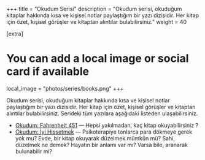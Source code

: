 +++
title = "Okudum Serisi"
description = "Okudum serisi, okuduğum kitaplar hakkında kısa ve kişisel notlar paylaştığım bir yazı dizisidir. Her kitap için özet, kişisel görüşler ve kitaptan alıntılar bulabilirsiniz."
weight = 40

[extra]
# You can add a local image or social card if available
local_image = "photos/series/books.png"
+++

Okudum serisi, okuduğum kitaplar hakkında kısa ve kişisel notlar paylaştığım bir yazı dizisidir. Her kitap için özet, kişisel görüşler ve kitaptan alıntılar bulabilirsiniz. Serideki tüm yazılara aşağıdaki listeden ulaşabilirsiniz.

- [Okudum: Fahrenheit 451](../../blog/fahrenheit-451/) — Hepsi yakılmadan, kaç kitap okuyabilirsiniz ?
- [Okudum: İyi Hissetmek](../../blog/iyi-hissetmek/) — Psikoterapiye tonlarca para dökmeye gerek yok mu? Evde, bir kitap okuyarak düzelmek mümkün mü? Sahi, düzelmek ne demek? Hayatın bir anlamı var mı? Varsa bile, aranarak bulunabilir mi?

<!-- Draft post is not listed: Hayatı Yeniden Keşfedin --> 